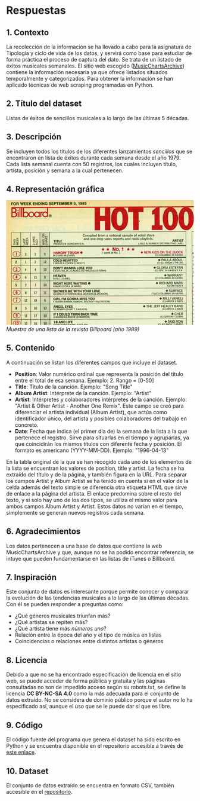 
# Respuestas

## 1. Contexto
La recolección de la información se ha llevado a cabo para la asignatura de Tipología y ciclo de vida de los datos, y servirá como base para estudiar de forma práctica el proceso de captura del dato. Se trata de un listado de éxitos musicales semanales.
El sitio web escogido ([MusicChartsArchive](http://musicchartsarchive.com/)) contiene la información necesaria ya que ofrece listados situados temporalmente y categorizados. Para obtener la información se han aplicado técnicas de web scraping programadas en Python.

## 2. Título del dataset
Listas de éxitos de sencillos musicales a lo largo de las últimas 5 décadas.
## 3. Descripción

Se incluyen todos los títulos de los diferentes lanzamientos *sencillos* que se encontraron en lista de éxitos durante cada semana desde el año 1979. Cada lista semanal cuenta con 50 registros, los cuales incluyen título, artista, posición y semana a la cual pertenecen. 
## 4. Representación gráfica

![Muestra de una lista de la revista Billboard (año 1989)](./image.jpg)
*Muestra de una lista de la revista Billboard (año 1989)*

## 5. Contenido
A continuación se listan los diferentes campos que incluye el dataset.
 - **Position**: Valor numérico ordinal que representa la posición del título entre el total de esa semana. Ejemplo: 2. Rango = [0-50]
 - **Title**: Título de la canción. Ejemplo: "Song Title"
 - **Album Artist**: Intérprete de la canción. Ejemplo: "Artist"
 - **Artist**: Intérpretes y colaboradores intérpretes de la canción. Ejemplo: "Artist & Other Artist - Another One Remix". Este campo se creó para diferenciar el artista individual (Album Artist), que actúa como identificador único, del artista y posibles colaboradores del trabajo en concreto.
 - **Date**: Fecha que indica (el primer día de) la semana de la lista a la que pertenece el registro. Sirve para situarlas en el tiempo y agruparlas, ya que coincidirán los mismos títulos con diferente fecha y posición. El formato es americano (YYYY-MM-DD). Ejemplo: "1996-04-13"

En la tabla original de la que se han recogido cada uno de los elementos de la lista se encuentran los valores de position, title y artist. La fecha se ha extraído del título y de la página, y también figura en la URL. Para separar los campos Artist y Album Artist se ha tenido en cuenta si en el valor de la celda además del texto simple se diferencia otra etiqueta HTML que sirve de enlace a la página del artista. El enlace predomina sobre el resto del texto, y si solo hay uno de los dos tipos, se utiliza el mismo valor para ambos campos Album Artist y Artist.
Estos datos no varían en el tiempo, simplemente se generan nuevos registros cada semana.

## 6. Agradecimientos
Los datos pertenecen a una base de datos que contiene la web MusicChartsArchive y que, aunque no se ha podido encontrar referencia, se intuye que pueden fundamentarse en las listas de iTunes o Billboard.

## 7. Inspiración
Este conjunto de datos es interesante porque permite conocer y comparar la evolución de las tendencias musicales a lo largo de las últimas décadas. Con él se pueden responder a preguntas como:

 - ¿Qué géneros musicales triunfan más?
 - ¿Qué artistas se repiten más?
 - ¿Qué artista tiene más _números uno_?
 - Relación entre la época del año y el tipo de música en listas
 - Coincidencias o relaciones entre distintos artistas o géneros
## 8. Licencia
Debido a que no se ha encontrado especificación de licencia en el sitio web, se puede acceder de forma pública y gratuita y las páginas consultadas no son de impedido acceso según su robots.txt, se define la licencia **CC BY-NC-SA 4.0** como la más adecuada para el conjunto de datos extraído. No se considera de dominio público porque el autor no lo ha especificado así, aunque el uso que se le puede dar sí que es libre.

## 9. Código
El código fuente del programa que genera el dataset ha sido escrito en Python y se encuentra disponible en el repositorio accesible a través de [este enlace](https://github.com/serrulla/m2851-practica1/tree/master/src).

## 10. Dataset
El conjunto de datos extraído se encuentra en formato CSV, también accesible en el [repositorio](https://github.com/serrulla/m2851-practica1/tree/master/csv).
